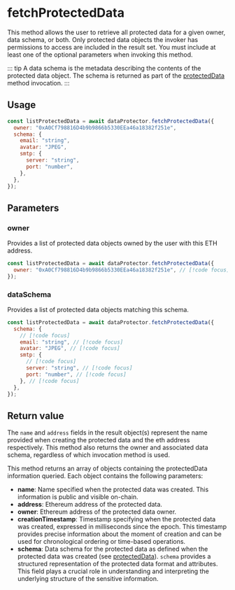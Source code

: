 # fetchProtectedData

This method allows the user to retrieve all protected data for a given owner, data schema, or both. Only protected data objects the invoker has permissions to access are included in the result set. You must include at least one of the optional parameters when invoking this method.

::: tip
A data schema is the metadata describing the contents of the protected data object. The schema is returned as part of the [protectedData](protectdata.md) method invocation.
:::

## Usage

```js
const listProtectedData = await dataProtector.fetchProtectedData({
  owner: "0xA0Cf798816D4b9b9866b5330EEa46a18382f251e",
  schema: {
    email: "string",
    avatar: "JPEG",
    smtp: {
      server: "string",
      port: "number",
    },
  },
});
```

## Parameters

### owner

Provides a list of protected data objects owned by the user with this ETH address.

```js
const listProtectedData = await dataProtector.fetchProtectedData({
  owner: "0xA0Cf798816D4b9b9866b5330EEa46a18382f251e", // [!code focus]
});
```

### dataSchema

Provides a list of protected data objects matching this schema.

```js
const listProtectedData = await dataProtector.fetchProtectedData({
  schema: {
    // [!code focus]
    email: "string", // [!code focus]
    avatar: "JPEG", // [!code focus]
    smtp: {
      // [!code focus]
      server: "string", // [!code focus]
      port: "number", // [!code focus]
    }, // [!code focus]
  },
});
```

## Return value

The `name` and `address` fields in the result object(s) represent the name provided when creating the protected data and the eth address respectively. This method also returns the owner and associated data schema, regardless of which invocation method is used.

This method returns an array of objects containing the protectedData information queried. Each object contains the following parameters:

- **name**: Name specified when the protected data was created. This information is public and visible on-chain.
- **address**: Ethereum address of the protected data.
- **owner**: Ethereum address of the protected data owner.
- **creationTimestamp**: Timestamp specifying when the protected data was created, expressed in milliseconds since the epoch. This timestamp provides precise information about the moment of creation and can be used for chronological ordering or time-based operations.
- **schema**: Data schema for the protected data as defined when the protected data was created (see [protectedData](protectdata.md)). `schema` provides a structured representation of the protected data format and attributes. This field plays a crucial role in understanding and interpreting the underlying structure of the sensitive information.
